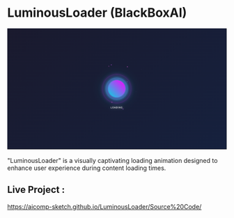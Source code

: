 # LuminousLoader (BlackBoxAI)

![My Screenshot](Images/Image1.PNG)

"LuminousLoader" is a visually captivating loading animation designed to enhance user experience during content loading times.

## Live Project :
https://aicomp-sketch.github.io/LuminousLoader/Source%20Code/
